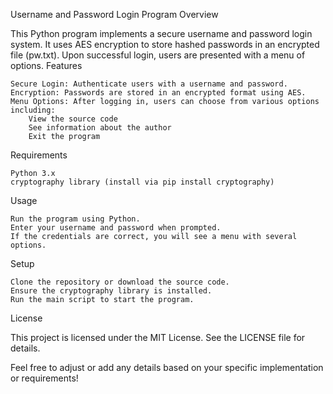 Username and Password Login Program
Overview

This Python program implements a secure username and password login system. It uses AES encryption to store hashed passwords in an encrypted file (pw.txt). Upon successful login, users are presented with a menu of options.
Features

    Secure Login: Authenticate users with a username and password.
    Encryption: Passwords are stored in an encrypted format using AES.
    Menu Options: After logging in, users can choose from various options including:
        View the source code
        See information about the author
        Exit the program

Requirements

    Python 3.x
    cryptography library (install via pip install cryptography)

Usage

    Run the program using Python.
    Enter your username and password when prompted.
    If the credentials are correct, you will see a menu with several options.

Setup

    Clone the repository or download the source code.
    Ensure the cryptography library is installed.
    Run the main script to start the program.

License

This project is licensed under the MIT License. See the LICENSE file for details.

Feel free to adjust or add any details based on your specific implementation or requirements!
